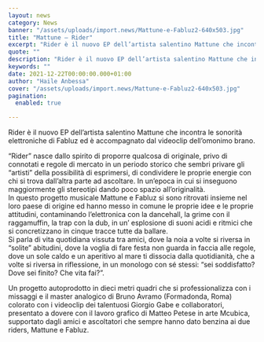 ```yaml
---
layout: news
category: News
banner: "/assets/uploads/import.news/Mattune-e-Fabluz2-640x503.jpg"
title: "Mattune – Rider"
excerpt: "Rider è il nuovo EP dell’artista salentino Mattune che incontra le sonorità elettroniche di Fabluz ed è accompagnato dal videoclip dell’omonimo brano. “Rider” nasce dallo spirito di proporre qualcosa di originale, privo di connotati e regole di mercato in un periodo storico che sembri privare gli “artisti” della possibilità di esprimersi, di condividere le proprie [&hellip"
quote: ""
description: "Rider è il nuovo EP dell’artista salentino Mattune che incontra le sonorità elettroniche di Fabluz ed è accompagnato dal videoclip dell’omonimo brano. “Rider” nasce dallo spirito di proporre qualcosa di originale, privo di connotati e regole di mercato in un periodo storico che sembri privare gli “artisti” della possibilità di esprimersi, di condividere le proprie [&hellip"
keywords: ""
date: 2021-12-22T00:00:00.000+01:00
author: "Haile Anbessa"
cover: "/assets/uploads/import.news/Mattune-e-Fabluz2-640x503.jpg"
pagination:
  enabled: true

---
```


Rider è il nuovo EP dell’artista salentino Mattune che incontra le sonorità elettroniche di Fabluz ed è accompagnato dal videoclip dell’omonimo brano.

“Rider” nasce dallo spirito di proporre qualcosa di originale, privo di connotati e regole di mercato in un periodo storico che sembri privare gli “artisti” della possibilità di esprimersi, di condividere le proprie energie con chi si trova dall’altra parte ad ascoltare. In un’epoca in cui si inseguono maggiormente gli stereotipi dando poco spazio all’originalità.  
In questo progetto musicale Mattune e Fabluz si sono ritrovati insieme nel loro paese di origine ed hanno messo in comune le proprie idee e le proprie attitudini, contaminando l’elettronica con la dancehall, la grime con il raggamuffin, la trap con la dub, in un’ esplosione di suoni acidi e ritmici che si concretizzano in cinque tracce tutte da ballare.  
Si parla di vita quotidiana vissuta tra amici, dove la noia a volte si riversa in “solite” abitudini, dove la voglia di fare festa non guarda in faccia alle regole, dove un sole caldo e un aperitivo al mare ti dissocia dalla quotidianità, che a volte si riversa in riflessione, in un monologo con sé stessi: “sei soddisfatto? Dove sei finito? Che vita fai?”.

Un progetto autoprodotto in dieci metri quadri che si professionalizza con i missaggi e il master analogico di Bruno Avramo (Formadonda, Roma) colorato con i videoclip dei talentuosi Giorgio Gabe e collaboratori, presentato a dovere con il lavoro grafico di Matteo Petese in arte Mcubica, supportato dagli amici e ascoltatori che sempre hanno dato benzina ai due riders, Mattune e Fabluz.